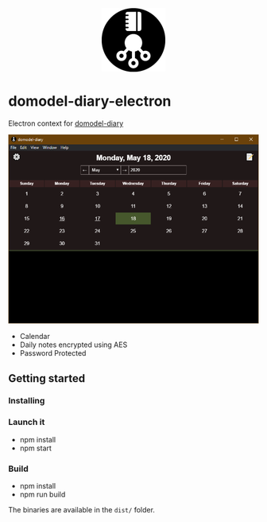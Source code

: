 <div align="center">
	<img width="128" src="public/renderer/icon.png">
</div>

# domodel-diary-electron

Electron context for [domodel-diary](https://github.com/thoughtsunificator/domodel-diary)

![](screenshot-calendar.png)

- Calendar
- Daily notes encrypted using AES
- Password Protected

## Getting started

### Installing

### Launch it

- npm install
- npm start

### Build

- npm install
- npm run build

The binaries are available in the ``dist/`` folder.

